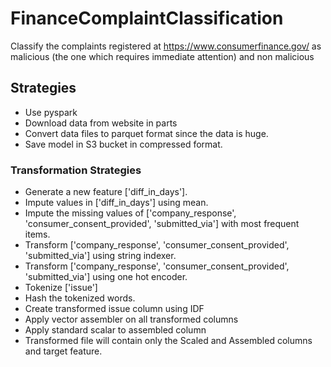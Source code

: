 # FinanceComplaintClassification
Classify the complaints registered at https://www.consumerfinance.gov/ as malicious (the one which requires immediate attention) and non malicious

## Strategies
* Use pyspark
* Download data from website in parts
* Convert data files to parquet format since the data is huge.
* Save model in S3 bucket in compressed format.

### Transformation Strategies
* Generate a new feature ['diff_in_days'].
* Impute values in ['diff_in_days'] using mean.
* Impute the missing values of ['company_response', 'consumer_consent_provided', 'submitted_via'] with most frequent items.
* Transform ['company_response', 'consumer_consent_provided', 'submitted_via'] using string indexer.
* Transform ['company_response', 'consumer_consent_provided', 'submitted_via'] using one hot encoder.
* Tokenize ['issue']
* Hash the tokenized words.
* Create transformed issue column using IDF
* Apply vector assembler on all transformed columns
* Apply standard scalar to assembled column
* Transformed file will contain only the Scaled and Assembled columns and target feature.

